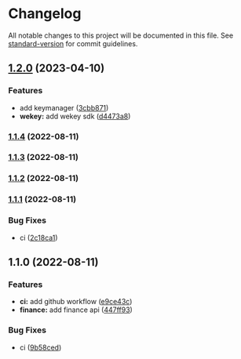 # Changelog

All notable changes to this project will be documented in this file. See [standard-version](https://github.com/conventional-changelog/standard-version) for commit guidelines.

## [1.2.0](https://github.com/trustasia-com/js-sdk/compare/v1.1.4...v1.2.0) (2023-04-10)


### Features

* add keymanager ([3cbb871](https://github.com/trustasia-com/js-sdk/commit/3cbb871c22bbe8ab36b4a3684000dbd0154896e5))
* **wekey:** add wekey sdk ([d4473a8](https://github.com/trustasia-com/js-sdk/commit/d4473a8dbbbf59a1bb26cd40b191b16a566fc3e6))

### [1.1.4](https://github.com/trustasia-com/js-sdk/compare/v1.1.3...v1.1.4) (2022-08-11)

### [1.1.3](https://github.com/trustasia-com/js-sdk/compare/v1.1.2...v1.1.3) (2022-08-11)

### [1.1.2](https://github.com/trustasia-com/js-sdk/compare/v1.1.1...v1.1.2) (2022-08-11)

### [1.1.1](https://github.com/trustasia-com/js-sdk/compare/v1.1.0...v1.1.1) (2022-08-11)


### Bug Fixes

* ci ([2c18ca1](https://github.com/trustasia-com/js-sdk/commit/2c18ca191a5b627da5b443357a66c9d8880a2a88))

## 1.1.0 (2022-08-11)


### Features

* **ci:** add github workflow ([e9ce43c](https://github.com/trustasia-com/js-sdk/commit/e9ce43c4f5d898f5bf45e27a80f7083c1d9a83fc))
* **finance:** add finance api ([447ff93](https://github.com/trustasia-com/js-sdk/commit/447ff93b389ba24ee9e5003b1fac6863635410f2))


### Bug Fixes

* ci ([9b58ced](https://github.com/trustasia-com/js-sdk/commit/9b58cedd0eb2c652aa70ed4fffc6dd9fc3b2d11b))
